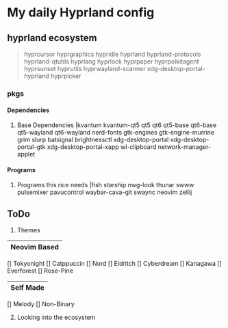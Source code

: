# My daily Hyprland config

## hyprland ecosystem

> hyprcursor hyprgraphics hypridle hyprland hyprland-protocols hyprland-qtutils hyprlang hyprlock hyprpaper hyprpolkitagent hyprsunset hyprutils hyprwayland-scanner xdg-desktop-portal-hyprland hyprpicker

### pkgs

#### Dependencies

1. Base Dependencies
   |kvantum kvantum-qt5 qt5 qt6 qt5-base qt6-base qt5-wayland qt6-wayland nerd-fonts gtk-engines gtk-engine-murrine grim slurp batsignal brightnessctl xdg-desktop-portal xdg-desktop-portal-gtk xdg-desktop-portal-xapp wl-clipboard network-manager-applet

#### Programs

1. Programs this rice needs
   |fish starship nwg-look thunar swww pulsemixer pavucontrol waybar-cava-git swaync neovim zellij

## ToDo

1. Themes

|Neovim Based|
|:-:|
[] Tokyonight
[] Catppuccin
[] Nord
[] Eldritch
[] Cyberdream
[] Kanagawa
[] Everforest
[] Rose-Pine

| Self Made |
|:-:|
[] Melody
[] Non-Binary

2. Looking into the ecosystem
